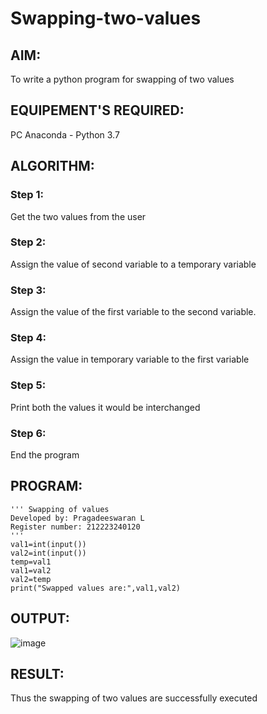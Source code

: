 # Swapping-two-values
## AIM:
To write a python program for swapping of two values
## EQUIPEMENT'S REQUIRED: 
PC
Anaconda - Python 3.7
## ALGORITHM: 
### Step 1:
Get the two values from the user
### Step 2: 
Assign the value of second variable to a temporary variable 
### Step 3: 
Assign the value of the first variable to the second variable.
### Step 4:  
Assign the value in temporary variable to the first variable
### Step 5: 
Print both the values it would be interchanged
### Step 6: 
End the program
## PROGRAM:
```
''' Swapping of values
Developed by: Pragadeeswaran L
Register number: 212223240120
'''
val1=int(input())
val2=int(input())
temp=val1
val1=val2
val2=temp
print("Swapped values are:",val1,val2)
```
## OUTPUT:
![image](https://github.com/PRAJAN-23013995/Swapping-two-values/assets/150313345/f343fc69-69d7-4a9b-9a74-85be86b8a2a1)

## RESULT:
Thus the swapping of two values are successfully executed



